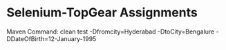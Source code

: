 # Selenium-TopGear Assignments

Maven Command: clean test -Dfromcity=Hyderabad -DtoCity=Bengalure -DDateOfBirth=12-January-1995
